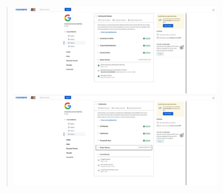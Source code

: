 >![coursera](https://github.com/GramenCeleritas/images/blob/main/Screenshot%202022-10-30%20015233.jpg)
>![coursera](https://github.com/GramenCeleritas/images/blob/main/Screenshot%202022-10-30%20015214.jpg)
